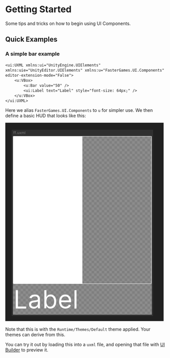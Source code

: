 # Getting Started

Some tips and tricks on how to begin using UI Components.

## Quick Examples

### A simple bar example

```
<ui:UXML xmlns:ui="UnityEngine.UIElements" xmlns:uie="UnityEditor.UIElements" xmlns:u="FasterGames.UI.Components" editor-extension-mode="False">
    <u:VBox>
        <u:Bar value="50" />
        <ui:Label text="Label" style="font-size: 64px;" />
    </u:VBox>
</ui:UXML>
```

Here we alias `FasterGames.UI.Components` to `u` for simpler use. We then define a basic HUD that looks like this:

![Example image](../example.png)

Note that this is with the `Runtime/Themes/Default` theme applied. Your themes can derive from this.

You can try it out by loading this into a `uxml` file, and opening that file with [UI Builder](https://docs.unity3d.com/Manual/com.unity.ui.builder.html) to preview it.

